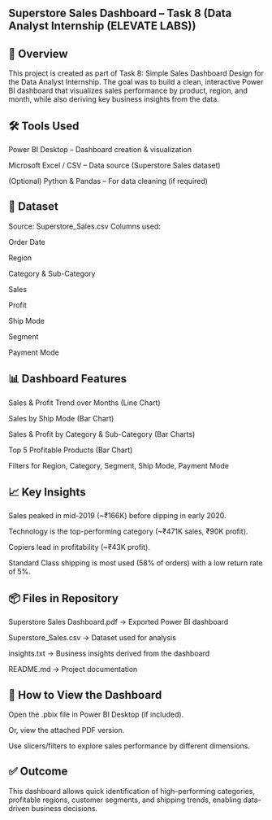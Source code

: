 ## Superstore Sales Dashboard – Task 8 (Data Analyst Internship (ELEVATE LABS))
## 📌 Overview

This project is created as part of Task 8: Simple Sales Dashboard Design for the Data Analyst Internship.
The goal was to build a clean, interactive Power BI dashboard that visualizes sales performance by product, region, and month, while also deriving key business insights from the data.

## 🛠 Tools Used

Power BI Desktop – Dashboard creation & visualization

Microsoft Excel / CSV – Data source (Superstore Sales dataset)

(Optional) Python & Pandas – For data cleaning (if required)

## 📂 Dataset

Source: Superstore_Sales.csv
Columns used:

Order Date

Region

Category & Sub-Category

Sales

Profit

Ship Mode

Segment

Payment Mode

## 📊 Dashboard Features

Sales & Profit Trend over Months (Line Chart)

Sales by Ship Mode (Bar Chart)

Sales & Profit by Category & Sub-Category (Bar Charts)

Top 5 Profitable Products (Bar Chart)

Filters for Region, Category, Segment, Ship Mode, Payment Mode

## 📈 Key Insights

Sales peaked in mid-2019 (~₹166K) before dipping in early 2020.

Technology is the top-performing category (~₹471K sales, ₹90K profit).

Copiers lead in profitability (~₹43K profit).

Standard Class shipping is most used (58% of orders) with a low return rate of 5%.

## 📦 Files in Repository

Superstore Sales Dashboard.pdf → Exported Power BI dashboard

Superstore_Sales.csv → Dataset used for analysis

insights.txt → Business insights derived from the dashboard

README.md → Project documentation

## 🚀 How to View the Dashboard

Open the .pbix file in Power BI Desktop (if included).

Or, view the attached PDF version.

Use slicers/filters to explore sales performance by different dimensions.

## ✅ Outcome

This dashboard allows quick identification of high-performing categories, profitable regions, customer segments, and shipping trends, enabling data-driven business decisions.
